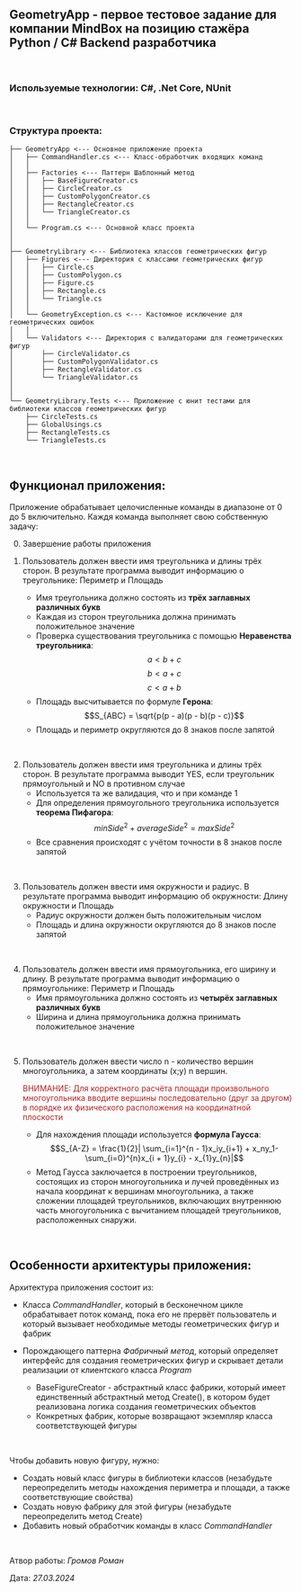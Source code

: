 ## **GeometryApp** - первое тестовое задание для компании MindBox на позицию стажёра Python / C# Backend разработчика

</br>

### **Используемые технологии:** C#, .Net Core, NUnit

</br>

### **Структура проекта:**

```
├── GeometryApp <--- Основное приложение проекта
│   ├── CommandHandler.cs <--- Класс-обработчик входящих команд
│   │
│   ├── Factories <--- Паттерн Шаблонный метод
│   │   ├── BaseFigureCreator.cs
│   │   ├── CircleCreator.cs
│   │   ├── CustomPolygonCreator.cs
│   │   ├── RectangleCreator.cs
│   │   └── TriangleCreator.cs
│   │
│   └── Program.cs <--- Основной класс проекта
│
│
├── GeometryLibrary <--- Библиотека классов геометрических фигур
│   ├── Figures <--- Директория с классами геометрических фигур
│   │   ├── Circle.cs
│   │   ├── CustomPolygon.cs
│   │   ├── Figure.cs
│   │   ├── Rectangle.cs
│   │   └── Triangle.cs
│   │
│   └── GeometryException.cs <--- Кастомное исключение для геометрических ошибок
│   │
│   └── Validators <--- Директория с валидаторами для геометрических фигур
│       ├── CircleValidator.cs
│       ├── CustomPolygonValidator.cs
│       ├── RectangleValidator.cs
│       └── TriangleValidator.cs
│
│
└── GeometryLibrary.Tests <--- Приложение с юнит тестами для библиотеки классов геометрических фигур
    ├── CircleTests.cs
    ├── GlobalUsings.cs
    ├── RectangleTests.cs
    └── TriangleTests.cs
```

</br>

## **Функционал приложения:**

Приложение обрабатывает целочисленные команды в диапазоне от 0 до 5 включительно. Каждя команда выполняет свою собственную задачу:

0. Завершение работы приложения

1. Пользователь должен ввести имя треугольника и длины трёх сторон. В результате программа выводит информацию о треугольнике: Периметр и Площадь
    * Имя треугольника должно состоять из **трёх заглавных различных букв**
    * Каждая из сторон треугольника должна принимать положительное значение
    * Проверка существования треугольника с помощью **Неравенства треугольника**: $$a < b + c$$ $$b < a +c$$ $$c < a + b$$
    * Площадь высчитывается по формуле **Герона**: $$S_{ABC} = \sqrt{p(p - a)(p - b)(p - c)}$$
    * Площадь и периметр округляются до 8 знаков после запятой

</br>

2. Пользователь должен ввести имя треугольника и длины трёх сторон. В результате программа выводит YES, если треугольник прямоугольный и NO в противном случае
    * Используется та же валидация, что и при команде 1
    * Для определения прямоугольного треугольника используется **теорема Пифагора**: $$minSide^2 + averageSide^2 = maxSide^2$$
    * Все сравнения происходят с учётом точности в 8 знаков после запятой

</br>

3. Пользователь должен ввести имя окружности и радиус. В результате программа выводит информацию об окружности: Длину окружности и Площадь
    * Радиус окружности должен быть положительным числом
    * Площадь и длина окружности округляются до 8 знаков после запятой

</br>

4. Пользователь должен ввести имя прямоугольника, его ширину и длину. В результате программа выводит информацию о прямоугольнике: Периметр и Площадь
    * Имя прямоугольника должно состоять из **четырёх заглавных различных букв**
    * Ширина и длина прямоугольника должна принимать положительное значение

</br>

5. Пользователь должен ввести число n - количество вершин многоугольника, а затем координаты (x;y) n вершин.<p style="color: #B22222">ВНИМАНИЕ: Для корректного расчёта площади произвольного многоугольника вводите вершины последовательно (друг за другом) в порядке их физического расположения на координатной плоскости</p>
    * Для нахождения площади используется **формула Гаусса**: $$S_{A-Z} = \frac{1}{2}| \sum_{i=1}^{n - 1}x_iy_{i+1} + x_ny_1- \sum_{i=0}^{n}x_{i + 1}y_{i} - x_{1}y_{n}|$$
    * Метод Гаусса заключается в построении треугольников, состоящих из сторон многоугольника и лучей проведённых из начала координат к вершинам многоугольника, а также сложении площадей треугольников, включающих внутреннюю часть многоугольника с вычитанием площадей треугольников, расположенных снаружи.

</br>

## **Особенности архитектуры приложения:**
Архитектура приложения состоит из:
* Класса _CommandHandler_, который в бесконечном цикле обрабатывает поток команд, пока его не прервёт пользователь и который вызывает необходимые методы геометрических фигур и фабрик

* Порождающего паттерна _Фабричный метод_, который определяет интерфейс для создания геометрических фигур и скрывает детали реализации от клиентского класса _Program_ 
    * BaseFigureCreator - абстрактный класс фабрики, который имеет единственный абстрактный метод Create(), в котором будет реализована логика создания геометрических объектов
    * Конкретных фабрик, которые возвращают экземпляр класса соответствующей фигуры

</br>

Чтобы добавить новую фигуру, нужно:
* Создать новый класс фигуры в библиотеки классов (незабудьте переопределить методы нахождения периметра и площади, а также соответствующие свойства)
* Создать новую фабрику для этой фигуры (незабудьте переопределить метод Create)
* Добавить новый обработчик команды в класс _CommandHandler_

</br>

Атвор работы: _Громов Роман_

Дата: _27.03.2024_